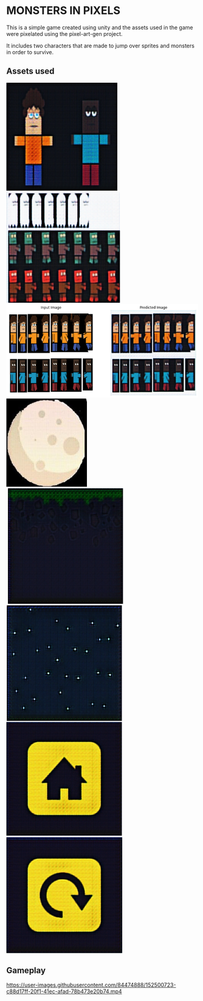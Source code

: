 # MONSTERS IN PIXELS

This is a simple game created using unity and the assets used in the game were pixelated using the pixel-art-gen project.
 
It includes two characters that are made to jump over sprites and monsters in order to survive.

## Assets used 

<img src="results/players.png">

<img src="results/enemies.png">

<img src="results/char.png">

<img src="results/photo_2022-02-02_21-16-50.jpg">

<img src="results/ground.png">

<img src="results/bg.png">

<img src="results/home.png">

<img src="results/reset.png">

## Gameplay

https://user-images.githubusercontent.com/84474888/152500723-c88d17ff-20f1-41ec-afad-78b473e20b74.mp4

